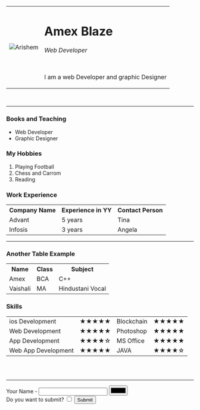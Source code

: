 <!DOCTYPE html>
<html lang="en">
<head>
  <meta charset="UTF-8">
  <meta http-equiv="X-UA-Compatible" content="IE=edge">
  <meta name="viewport" content="width=device-width, initial-scale=1.0">
  <title>Amex Blz</title>
  <link rel="stylesheet" href="https://github.com/Amexblz/Resume/blob/gh-pages/styles.css">
</head>
<body>
  <table id="profile" cellspacing="20">
  <tr>
    <td><div class="circle-pic"><img src="https://dr282zn36sxxg.cloudfront.net/datastreams/f-d%3A63a970bba3eb84fc4f361bec56ec4f75234edd7e913110ded54a1cdc%2BIMAGE_THUMB_POSTCARD_TINY%2BIMAGE_THUMB_POSTCARD_TINY.1" alt="Arishem"></div></td>
  <td><h1>Amex Blaze</h1>
  <p><em> Web Developer</em></p>
  <br>
  <p>I am a web Developer and graphic Designer</p>
</td></tr>
  </table>
  <br>
  <hr noshade size="1px">
  <div id="high">
  <h3>Books and Teaching</h3>
  <ul>
    <li>Web Developer </li>
    <li>Graphic Designer</li>
  </ul>
  <h3>My Hobbies</h3>
  <ol>
    <li>Playing Football</li>
    <li>Chess and Carrom</li>
    <li>Reading</li>
  </ol>
</div>
  <h3><strong> Work Experience</strong></h3>
  <table id="Ex">
    <tr>
      <th>Company Name</th>
      <th>Experience in YY</th>
      <th>Contact Person</th>
    </tr>
    <tr>
      <td>Advant</td>
      <td>5 years</td>
      <td>Tina</td>
    </tr>
    <tr>
      <td>Infosis</td>
      <td>3 years</td>
      <td>Angela</td>
    </tr>
  </table>
  <hr noshade size="1px">
  <h3>Another Table Example</h3>
  <table id="Sub">
      <tr>
        <th>Name</th>
        <th>Class</th>
        <th>Subject</th>
      </tr>
      <tr>
        <td>Amex</td>
        <td>BCA</td>
        <td>C++</td>
      </tr>
      <tr>
        <td>Vaishali</td>
        <td>MA</td>
        <td>Hindustani Vocal</td>
      </tr>
  </table>
  <h3>Skills</h3>
  <table id="star">
    <tr>
      <td>ios Development</td>
      <td>★★★★★</td>
      <td>Blockchain</td>
      <td>★★★★★</td>
    </tr>
    <tr>
      <td>Web Development</td>
      <td>★★★★★</td>
      <td>Photoshop</td>
      <td>★★★★★</td>
    </tr>
    <tr>
      <td>App Development</td>
      <td>★★★★☆</td>
      <td>MS Office</td>
      <td>★★★★★</td>
    </tr>
    <tr>
      <td>Web App Development</td>
      <td>★★★★★</td>
      <td>JAVA</td>
      <td>★★★★☆</td>
    </tr>
  </table>
  <br>
  <br>
  <hr noshade size="2">
  <form action="index.html" method="post">
    <label>Your Name -</label>
    <input type="text">
    <input type="color"><br>
    <label for="">Do you want to submit?</label>
    <input type="checkbox">
    <input type="submit">
  </form>




 
</body>
</html>

